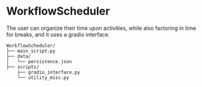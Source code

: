 # WorkflowScheduler
The user can organize their time upon activities, while also factoring in time for breaks, and it uses a gradio interface.




```
WorkflowScheduler/
├── main_script.py
├── data/
│   └── persistence.json
├── scripts/
    ├── gradio_interface.py
    └── utility_misc.py
```
